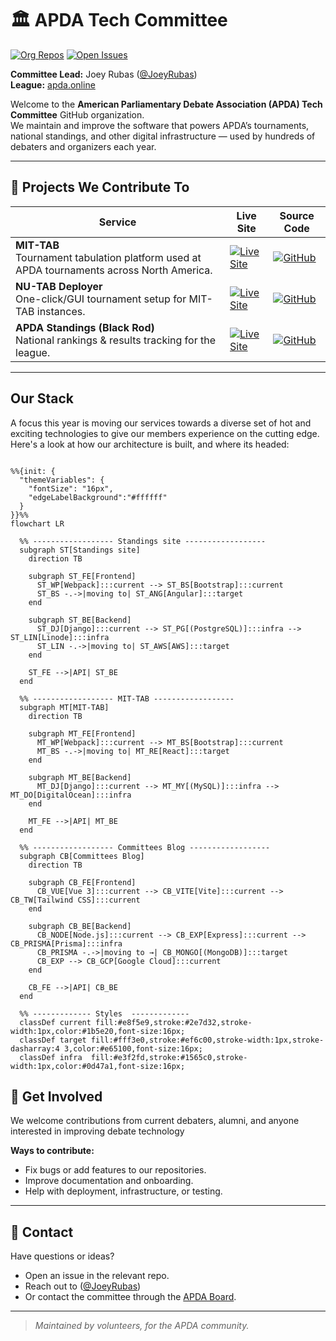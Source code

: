 # 🏛 APDA Tech Committee

[![Org Repos](https://img.shields.io/badge/Repos-APDA%20Tech%20Committee-blue?logo=github)](https://github.com/APDA-Tech-Committee?tab=repositories)
[![Open Issues](https://img.shields.io/github/issues-search?query=org%3AAPDA-Tech-Committee%20is%3Aissue%20is%3Aopen&label=Open%20Issues&color=orange)](https://github.com/search?q=org%3AAPDA-Tech-Committee+is%3Aissue+is%3Aopen&type=issues)

**Committee Lead:** Joey Rubas ([@JoeyRubas](https://github.com/JoeyRubas))  
**League:** [apda.online](https://apda.online/)

Welcome to the **American Parliamentary Debate Association (APDA) Tech Committee** GitHub organization.  
We maintain and improve the software that powers APDA’s tournaments, national standings, and other digital infrastructure — used by hundreds of debaters and organizers each year.

---

## 🔧 Projects We Contribute To

| Service | Live Site | Source Code |
|---------|-----------|-------------|
| **MIT-TAB**<br>Tournament tabulation platform used at APDA tournaments across North America. | [![Live Site](https://img.shields.io/badge/Live-nu--tab.com-blue?style=flat&logo=google-chrome)](https://nu-tab.com) | [![GitHub](https://img.shields.io/badge/GitHub-Source_Code-black?logo=github&style=flat)](https://github.com/MIT-TAB/mit-tab) |
| **NU-TAB Deployer**<br>One-click/GUI tournament setup for MIT-TAB instances. | [![Live Site](https://img.shields.io/badge/Live-nu--tab.com-blue?style=flat&logo=google-chrome)](https://nu-tab.com) | [![GitHub](https://img.shields.io/badge/GitHub-Source_Code-black?logo=github&style=flat)](https://github.com/MIT-TAB/mittab-deploy) |
| **APDA Standings (Black Rod)**<br>National rankings & results tracking for the league. | [![Live Site](https://img.shields.io/badge/Live-results.apda.online-blue?style=flat&logo=google-chrome)](https://results.apda.online) | [![GitHub](https://img.shields.io/badge/GitHub-Source_Code-black?logo=github&style=flat)](https://github.com/apda-tech-committee/black-rod) |

---

## Our Stack

A focus this year is moving our services towards a diverse set of hot and exciting technologies to give our members experience on the cutting edge. Here's a look at how our architecture is built, and where its headed:
```mermaid

%%{init: {
  "themeVariables": {
    "fontSize": "16px",
    "edgeLabelBackground":"#ffffff"
  }
}}%%
flowchart LR

  %% ------------------ Standings site ------------------
  subgraph ST[Standings site]
    direction TB

    subgraph ST_FE[Frontend]
      ST_WP[Webpack]:::current --> ST_BS[Bootstrap]:::current
      ST_BS -.->|moving to| ST_ANG[Angular]:::target
    end

    subgraph ST_BE[Backend]
      ST_DJ[Django]:::current --> ST_PG[(PostgreSQL)]:::infra --> ST_LIN[Linode]:::infra
      ST_LIN -.->|moving to| ST_AWS[AWS]:::target
    end

    ST_FE -->|API| ST_BE
  end

  %% ------------------ MIT-TAB ------------------
  subgraph MT[MIT-TAB]
    direction TB

    subgraph MT_FE[Frontend]
      MT_WP[Webpack]:::current --> MT_BS[Bootstrap]:::current
      MT_BS -.->|moving to| MT_RE[React]:::target
    end

    subgraph MT_BE[Backend]
      MT_DJ[Django]:::current --> MT_MY[(MySQL)]:::infra --> MT_DO[DigitalOcean]:::infra
    end

    MT_FE -->|API| MT_BE
  end

  %% ------------------ Committees Blog ------------------
  subgraph CB[Committees Blog]
    direction TB

    subgraph CB_FE[Frontend]
      CB_VUE[Vue 3]:::current --> CB_VITE[Vite]:::current --> CB_TW[Tailwind CSS]:::current
    end

    subgraph CB_BE[Backend]
      CB_NODE[Node.js]:::current --> CB_EXP[Express]:::current --> CB_PRISMA[Prisma]:::infra
      CB_PRISMA -.->|moving to →| CB_MONGO[(MongoDB)]:::target
      CB_EXP --> CB_GCP[Google Cloud]:::current
    end

    CB_FE -->|API| CB_BE
  end

  %% ------------- Styles  -------------
  classDef current fill:#e8f5e9,stroke:#2e7d32,stroke-width:1px,color:#1b5e20,font-size:16px;
  classDef target fill:#fff3e0,stroke:#ef6c00,stroke-width:1px,stroke-dasharray:4 3,color:#e65100,font-size:16px;
  classDef infra  fill:#e3f2fd,stroke:#1565c0,stroke-width:1px,color:#0d47a1,font-size:16px;

```


## 👋 Get Involved

We welcome contributions from current debaters, alumni, and anyone interested in improving debate technology

**Ways to contribute:**
- Fix bugs or add features to our repositories.
- Improve documentation and onboarding.
- Help with deployment, infrastructure, or testing.

---

## 🤝 Contact

Have questions or ideas?  
- Open an issue in the relevant repo.
- Reach out to ([@JoeyRubas](https://github.com/JoeyRubas))  
- Or contact the committee through the [APDA Board](mailto:apdaboard@gmail.com).

---

> _Maintained by volunteers, for the APDA community._

